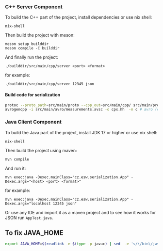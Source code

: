 ### C++ Server Component

To build the C++ part of the project, install dependencies or use nix shell:

    nix-shell

Then build the project with meson:

    meson setup builddir
    meson compile -C builddir

And finally run the project:

    ./builddir/src/main/cpp/server <port> <format>

for example:

    ./builddir/src/main/cpp/server 12345 json

#### Build code for serialization

```sh
protoc --proto_path=src/main/proto --cpp_out=src/main/cpp/ src/main/proto/measurements.proto # proto
avrogencpp -i src/main/avro/measurements.avsc -o cpx.hh  -n c # avro (class name c)
```

### Java Client Component

To build the Java part of the project, install JDK 17 or higher or use nix shell:

    nix-shell

Then build the project using maven:

    mvn compile

And run it:

    mvn exec:java -Dexec.mainClass="cz.esw.serialization.App" -Dexec.args="<host> <port> <format>"

for example:

    mvn exec:java -Dexec.mainClass="cz.esw.serialization.App" -Dexec.args="localhost 12345 json"

Or use any IDE and import it as a maven project and to see how it works for JSON run `AppTest.java`.

## To fix JAVA_HOME

```sh
export JAVA_HOME=$(readlink -e $(type -p javac) | sed  -e 's/\/bin\/javac//g')
```
